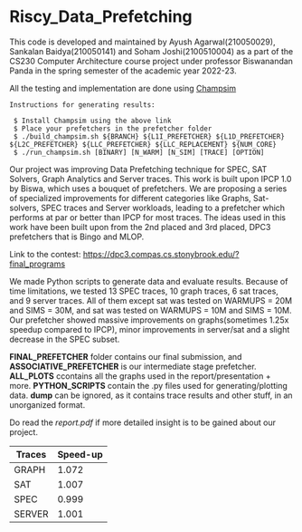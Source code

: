 # Riscy_Data_Prefetching

This code is developed and maintained by Ayush Agarwal(210050029), Sankalan Baidya(210050141) and Soham Joshi(2100510004) as a part of the CS230 Computer Architecture course project under professor Biswanandan Panda in the spring semester of the academic year 2022-23.

All the testing and implementation are done using [Champsim](https://github.com/ChampSim/ChampSim.git)

```
Instructions for generating results:

 $ Install Champsim using the above link
 $ Place your prefetchers in the prefetcher folder
 $ ./build_champsim.sh ${BRANCH} ${L1I_PREFETCHER} ${L1D_PREFETCHER} ${L2C_PREFETCHER} ${LLC_PREFETCHER} ${LLC_REPLACEMENT} ${NUM_CORE} 
 $ ./run_champsim.sh [BINARY] [N_WARM] [N_SIM] [TRACE] [OPTION] 

```

Our project was improving Data Prefetching technique for SPEC, SAT Solvers, Graph Analytics and Server traces. 
This work is built upon IPCP 1.0 by Biswa, which uses a bouquet of prefetchers. We are proposing a series of specialized improvements for different categories like Graphs, Sat-solvers, SPEC traces and Server workloads, leading to a prefetcher which performs at par or better than IPCP for most traces. The ideas used in this work have been built upon from the 2nd placed and 3rd placed, DPC3 prefetchers that is Bingo and MLOP. 

Link to the contest: https://dpc3.compas.cs.stonybrook.edu/?final_programs

We made Python scripts to generate data and evaluate results. Because of time limitations, we tested 13 SPEC traces, 10 graph traces, 6 sat traces, and 9 server traces.
All of them except sat was tested on WARMUPS = 20M and SIMS = 30M, and sat was tested on WARMUPS = 10M and SIMS = 10M. Our prefetcher showed massive improvements on graphs(sometimes 1.25x speedup compared to IPCP), minor improvements in server/sat and a slight decrease in the SPEC subset. 

**FINAL_PREFETCHER** folder contains our final submission, and **ASSOCIATIVE_PREFETCHER** is our intermediate stage prefetcher. **ALL_PLOTS** ccontains all the graphs used in the report/presentation + more. **PYTHON_SCRIPTS** contain the .py files used for generating/plotting data. **dump** can be ignored, as it contains trace results and other stuff, in an unorganized format.

Do read the *report.pdf* if more detailed insight is to be gained about our project.



| Traces  | Speed-up |
|---------|----------|
| GRAPH   | 1.072    |
| SAT     | 1.007    |
| SPEC    | 0.999    |
| SERVER  | 1.001    | 

